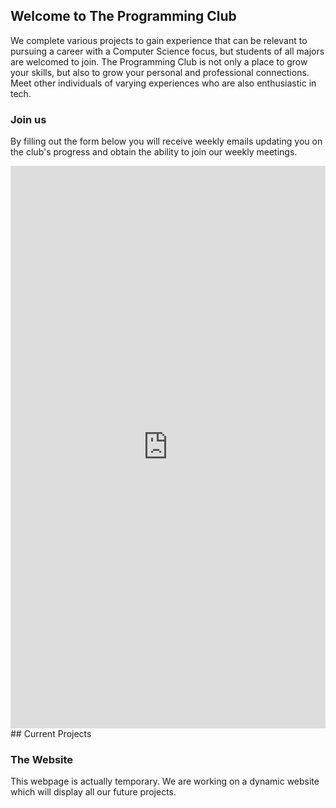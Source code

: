 ## Welcome to The Programming Club

We complete various projects to gain experience that can be relevant to pursuing a career
with a Computer Science focus, but students of all majors are welcomed to join. The Programming
Club is not only a place to grow your skills, but also to grow your personal and professional connections.
Meet other individuals of varying experiences who are also enthusiastic in tech.

### Join us

By filling out the form below you will receive weekly emails updating you on the club's progress
and obtain the ability to join our weekly meetings.

<iframe src="https://docs.google.com/forms/d/e/1FAIpQLSd1__tmuMPAw5j3uKujuDw1ibA2vSBYvu3Ww50eGQJIj6EejA/viewform?embedded=true" width="100%" height="900" frameborder="0" marginheight="0" marginwidth="0">Loading…</iframe>
## Current Projects

### The Website

This webpage is actually temporary. We are working on a dynamic website which will display
all our future projects.
